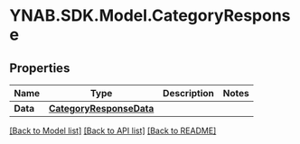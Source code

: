 # YNAB.SDK.Model.CategoryResponse
## Properties

Name | Type | Description | Notes
------------ | ------------- | ------------- | -------------
**Data** | [**CategoryResponseData**](CategoryResponseData.md) |  | 

[[Back to Model list]](../README.md#documentation-for-models) [[Back to API list]](../README.md#documentation-for-api-endpoints) [[Back to README]](../README.md)

